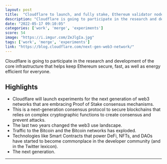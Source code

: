 ```yaml
---
layout: post
title:  "Cloudflare to launch, and fully stake, Ethereum validator nodes on it's global network"
description: "Cloudflare is going to participate in the research and development of the core infrastructure that helps keep Ethereum secure, fast, as well as energy efficient for everyone."
date: "2022-05-17 09:10:05"
categories: ['work', 'merge', 'experiments']
score: 54
image: "https://i.imgur.com/ZeJlgIa.jpg"
tags: ['work', 'merge', 'experiments']
link: "https://blog.cloudflare.com/next-gen-web3-network/"
---
```


Cloudflare is going to participate in the research and development of the core infrastructure that helps keep Ethereum secure, fast, as well as energy efficient for everyone.

## Highlights

- Cloudflare will launch experiments for the next generation of web3 networks that are embracing Proof of Stake consensus mechanisms.
- This is a next-generation consensus protocol to secure blockchains that relies on complex cryptographic functions to create consensus and prevent attacks.
- The last two years changed the web3 use landscape.
- Traffic to the Bitcoin and the Bitcoin networks has exploded.
- Technologies like Smart Contracts that power DeFi, NFTs, and DAOs have started to become commonplace in the developer community (and in the Twitter lexicon).
- The next generation.

---
